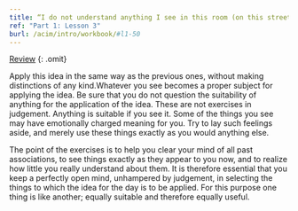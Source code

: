 ```yaml
---
title: “I do not understand anything I see in this room (on this street, from this window, in this place).”
ref: "Part 1: Lesson 3"
burl: /acim/intro/workbook/#l1-50
---
```


<a class="hide-review" href="/acim/workbook/l051/#three">Review</a>
{: .omit}

Apply this idea in the same way as the previous ones, without making
distinctions of any kind.Whatever you see becomes a proper subject for
applying the idea. Be sure that you do not question the suitability of
anything for the application of the idea. These are not exercises in
judgement. Anything is suitable if you see it. Some of the things you
see may have emotionally charged meaning for you. Try to lay such
feelings aside, and merely use these things exactly as you would
anything else.

The point of the exercises is to help you clear your mind of all past
associations, to see things exactly as they appear to you now, and to
realize how little you really understand about them. It is therefore
essential that you keep a perfectly open mind, unhampered by judgement,
in selecting the things to which the idea for the day is to be applied.
For this purpose one thing is like another; equally suitable and
therefore equally useful.


